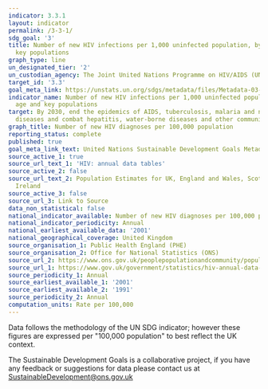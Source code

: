 ```yaml
---
indicator: 3.3.1
layout: indicator
permalink: /3-3-1/
sdg_goal: '3'
title: Number of new HIV infections per 1,000 uninfected population, by sex, age and
  key populations
graph_type: line
un_designated_tier: '2'
un_custodian_agency: The Joint United Nations Programme on HIV/AIDS (UNAIDS)
target_id: '3.3'
goal_meta_link: https://unstats.un.org/sdgs/metadata/files/Metadata-03-03-01.pdf
indicator_name: Number of new HIV infections per 1,000 uninfected population, by sex,
  age and key populations
target: By 2030, end the epidemics of AIDS, tuberculosis, malaria and neglected tropical
  diseases and combat hepatitis, water-borne diseases and other communicable diseases
graph_title: Number of new HIV diagnoses per 100,000 population
reporting_status: complete
published: true
goal_meta_link_text: United Nations Sustainable Development Goals Metadata (pdf 371kB)
source_active_1: true
source_url_text_1: 'HIV: annual data tables'
source_active_2: false
source_url_text_2: Population Estimates for UK, England and Wales, Scotland and Northern
  Ireland
source_active_3: false
source_url_3: Link to Source
data_non_statistical: false
national_indicator_available: Number of new HIV diagnoses per 100,000 population
national_indicator_periodicity: Annual
national_earliest_available_data: '2001'
national_geographical_coverage: United Kingdom
source_organisation_1: Public Health England (PHE)
source_organisation_2: Office for National Statistics (ONS)
source_url_2: https://www.ons.gov.uk/peoplepopulationandcommunity/populationandmigration/populationestimates/datasets/populationestimatesforukenglandandwalesscotlandandnorthernireland
source_url_1: https://www.gov.uk/government/statistics/hiv-annual-data-tables
source_periodicity_1: Annual
source_earliest_available_1: '2001'
source_earliest_available_2: '1991'
source_periodicity_2: Annual
computation_units: Rate per 100,000
---
```

Data follows the methodology of the UN SDG indicator; however these figures are expressed per "100,000 population" to best reflect the UK context. 

The Sustainable Development Goals is a collaborative project, if you have any feedback or suggestions for data please contact us at <SustainableDevelopment@ons.gov.uk>
